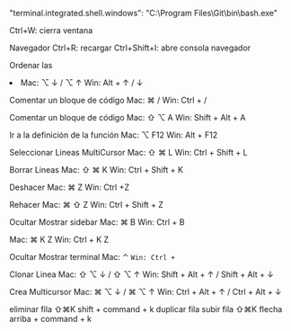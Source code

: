 "terminal.integrated.shell.windows": "C:\\Program Files\\Git\\bin\\bash.exe"

Ctrl+W: cierra ventana 

Navegador
Ctrl+R: recargar
Ctrl+Shift+I: abre consola navegador

Ordenar las <li>
Mac: ⌥ ↓ / ⌥ ↑
Win: Alt + ↑ / ↓

Comentar un bloque de código
Mac: ⌘ /
Win: Ctrl + /

Comentar un bloque de código
Mac: ⇧ ⌥ A
Win: Shift + Alt + A

Ir a la definición de la función
Mac: ⌥ F12
Win: Alt + F12

Seleccionar Lineas MultiCursor
Mac:  ⇧ ⌘ L
Win:  Ctrl + Shift + L

Borrar Lineas
Mac:  ⇧ ⌘ K
Win:  Ctrl + Shift + K

Deshacer
Mac: ⌘ Z
Win: Ctrl +Z

Rehacer
Mac: ⌘ ⇧ Z
Win: Ctrl + Shift + Z

Ocultar Mostrar sidebar
Mac: ⌘ B
Win: Ctrl + B

Mac: ⌘ K Z
Win: Ctrl + K Z

Ocultar Mostrar terminal
Mac: ⌃ `
Win: Ctrl + `

Clonar Linea
Mac: ⇧ ⌥ ↓ / ⇧ ⌥ ↑
Win: Shift + Alt + ↑ / Shift + Alt + ↓

Crea Multicursor
Mac: ⌘ ⌥ ↓ / ⌘  ⌥ ↑
Win: Ctrl + Alt + ↑ / Ctrl + Alt + ↓

eliminar fila	⇧⌘K	shift + command + k
duplicar fila
subir fila	⇧⌘K	flecha arriba  + command + k

